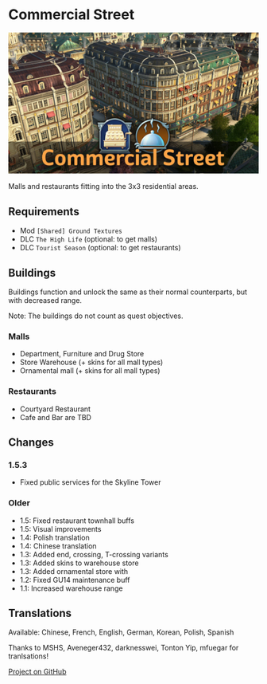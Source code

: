 # Commercial Street

![](./banner.jpg)

Malls and restaurants fitting into the 3x3 residential areas.

## Requirements

- Mod `[Shared] Ground Textures`
- DLC `The High Life` (optional: to get malls)
- DLC `Tourist Season` (optional: to get restaurants)

## Buildings

Buildings function and unlock the same as their normal counterparts, but with decreased range.

Note: The buildings do not count as quest objectives.

### Malls

- Department, Furniture and Drug Store
- Store Warehouse (+ skins for all mall types)
- Ornamental mall (+ skins for all mall types)

### Restaurants

- Courtyard Restaurant
- Cafe and Bar are TBD

## Changes

### 1.5.3

- Fixed public services for the Skyline Tower

### Older

- 1.5: Fixed restaurant townhall buffs
- 1.5: Visual improvements
- 1.4: Polish translation
- 1.4: Chinese translation
- 1.3: Added end, crossing, T-crossing variants
- 1.3: Added skins to warehouse store
- 1.3: Added ornamental store with
- 1.2: Fixed GU14 maintenance buff
- 1.1: Increased warehouse range

## Translations

Available: Chinese, French, English, German, Korean, Polish, Spanish

Thanks to MSHS, Aveneger432, darknesswei, Tonton Yip, mfuegar for tranlsations!

[Project on GitHub](https://github.com/jakobharder/anno-1800-jakobs-mods)

